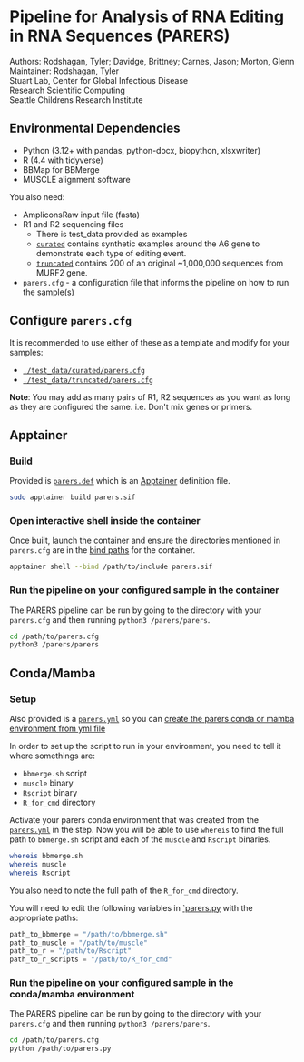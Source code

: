 # Pipeline for Analysis of RNA Editing in RNA Sequences (PARERS)
Authors: Rodshagan, Tyler; Davidge, Brittney; Carnes, Jason; Morton, Glenn  
Maintainer: Rodshagan, Tyler  
Stuart Lab, Center for Global Infectious Disease  
Research Scientific Computing  
Seattle Childrens Research Institute  

## Environmental Dependencies
- Python (3.12+ with pandas, python-docx, biopython, xlsxwriter)
- R (4.4 with tidyverse)
- BBMap for BBMerge
- MUSCLE alignment software

You also need:
- AmpliconsRaw input file (fasta)
- R1 and R2 sequencing files
  - There is test_data provided as examples
  - [`curated`](./test_data/curated/) contains synthetic examples around the A6 gene to demonstrate each type of editing event.
  - [`truncated`](./test_data/truncated/) contains 200 of an original ~1,000,000 sequences from MURF2 gene.
- `parers.cfg` - a configuration file that informs the pipeline on how to run the sample(s)

## Configure `parers.cfg`
It is recommended to use either of these as a template and modify for your samples:
- [`./test_data/curated/parers.cfg`](./test_data/curated/parers.cfg)
- [`./test_data/truncated/parers.cfg`](./test_data/truncated/parers.cfg)

**Note**: You may add as many pairs of R1, R2 sequences as you want as long as they are configured the same. i.e. Don't mix genes or primers.

## Apptainer
### Build
Provided is [`parers.def`](./parers.def) which is an [Apptainer](https://apptainer.org/docs/user/main/index.html) definition file.
``` bash
sudo apptainer build parers.sif
```
### Open interactive shell inside the container
Once built, launch the container and ensure the directories mentioned in `parers.cfg` are in the [bind paths](https://apptainer.org/docs/user/main/bind_paths_and_mounts.html) for the container.
``` bash
apptainer shell --bind /path/to/include parers.sif
```
### Run the pipeline on your configured sample in the container
The PARERS pipeline can be run by going to the directory with your `parers.cfg` and then running `python3 /parers/parers`.
``` bash
cd /path/to/parers.cfg
python3 /parers/parers
```

## Conda/Mamba
### Setup
Also provided is a [`parers.yml`](./env/parers.yml) so you can [create the parers conda or mamba environment from yml file](https://docs.conda.io/projects/conda/en/latest/user-guide/tasks/manage-environments.html#creating-an-environment-from-an-environment-yml-file)

In order to set up the script to run in your environment, you need to tell it where somethings are:
- `bbmerge.sh` script
- `muscle` binary
- `Rscript` binary
- `R_for_cmd` directory

Activate your parers conda environment that was created from the [`parers.yml`](./env/parers.yml) in the step.
Now you will be able to use `whereis` to find the full path to `bbmerge.sh` script and each of the `muscle` and `Rscript` binaries.
``` bash
whereis bbmerge.sh
whereis muscle
whereis Rscript
```
You also need to note the full path of the `R_for_cmd` directory.

You will need to edit the following variables in [`parers.py](./parers.py) with the appropriate paths:
``` python
path_to_bbmerge = "/path/to/bbmerge.sh"
path_to_muscle = "/path/to/muscle"
path_to_r = "/path/to/Rscript"
path_to_r_scripts = "/path/to/R_for_cmd"
```
### Run the pipeline on your configured sample in the conda/mamba environment
The PARERS pipeline can be run by going to the directory with your `parers.cfg` and then running `python3 /parers/parers`.
``` bash
cd /path/to/parers.cfg
python /path/to/parers.py
```
